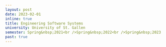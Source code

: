 ```yaml
---
layout: post
date: 2023-02-01
inline: true
title: Engineering Software Systems
university: University of St. Gallen
semester: Spring&nbsp;2021<br />Spring&nbsp;2022<br />Spring&nbsp;2023
past: true
---
```

